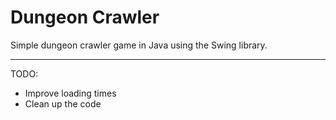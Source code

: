 # Dungeon Crawler

Simple dungeon crawler game in Java using the Swing library.

---
TODO:
* Improve loading times
* Clean up the code
